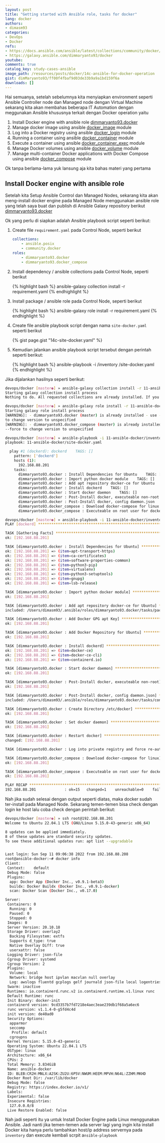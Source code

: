 ```yaml
---
layout: post
title: "Getting started with Ansible role, tasks for docker"
lang: docker
authors:
- dimasm93
categories:
- DevOps
- Docker
refs: 
- https://docs.ansible.com/ansible/latest/collections/community/docker/index.html
- https://galaxy.ansible.com/dimmaryanto93/docker
youtube: 
comments: true
catalog_key: study-cases-ansible
image_path: /resources/posts/docker/14c-ansible-for-docker-operation
gist: dimMaryanto93/ff00f4fbaf9d03de33b9a9a1bd159f6a
downloads: []
---
```


Hai semuanya, setelah sebelumnya kita menyiapkan environment seperti Ansible Controller node dan Managed node dengan Virtual Machine sekarang kita akan membahas beberapa IT Automation dengan meggunakan Ansible khususnya terkait dengan Docker operation yaitu

1. Install Docker engine with ansible role [dimmaryanto93.docker](https://galaxy.ansible.com/dimmaryanto93/docker)
2. Manage docker image using ansible [docker_image](https://docs.ansible.com/ansible/latest/collections/community/docker/docker_image_module.html#ansible-collections-community-docker-docker-image-module) module
3. Log into a Docker registry using ansible [docker_login](https://docs.ansible.com/ansible/latest/collections/community/docker/docker_login_module.html#ansible-collections-community-docker-docker-login-module) module
4. Running a container using ansible [docker_container](https://docs.ansible.com/ansible/latest/collections/community/docker/docker_container_module.html#ansible-collections-community-docker-docker-container-module) module
5. Execute a container using ansible [docker_container_exec](https://docs.ansible.com/ansible/latest/collections/community/docker/docker_container_exec_module.html#ansible-collections-community-docker-docker-container-exec-module) module
6. Manage Docker volumes using ansible [docker_volume](https://docs.ansible.com/ansible/latest/collections/community/docker/docker_volume_module.html#ansible-collections-community-docker-docker-volume-module) module
7. Manage multi-container Docker applications with Docker Compose using ansible [docker_compose](https://docs.ansible.com/ansible/latest/collections/community/docker/docker_compose_module.html#ansible-collections-community-docker-docker-compose-module) module

Ok tanpa berlama-lama yuk lansung aja kita bahas materi yang pertama

<!--more-->

## Install Docker engine with ansible role

Setelah kita Setup Ansible Control dan Managed Nodes, sekarang kita akan meng-install docker engine pada Managed Node menggunakan ansible role yang telah saya buat dan publish di Ansible Galaxy repository berikut [dimmaryanto93.docker](https://galaxy.ansible.com/dimmaryanto93/docker)

Ok yang perlu di siapkan adalah Ansible playbook script seperti berikut:

1. Create file `requirement.yaml` pada Control Node, seperti berikut

    ```yaml
    collections:
        - ansible.posix
        - community.docker
    roles:
        - dimmaryanto93.docker
        - dimmaryanto93.docker_compose
    ```

2. Install dependency / ansible collections pada Control Node, seperti berikut

    {% highlight bash %}
    ansible-galaxy collection install -r requirement.yaml
    {% endhighlight %}

3. Install package / ansible role pada Control Node, seperti berikut

    {% highlight bash %}
    ansible-galaxy role install -r requirement.yaml
    {% endhighlight %}

4. Create file ansible playbook script dengan nama `site-docker.yaml` seperti berikut

    {% gist page.gist "14c-site-docker.yaml" %}

5. Kemudian jalankan ansible playbook script tersebut dengan perintah seperti berikut:

    {% highlight bash %}
    ansible-playbook -i <path-to-inventory>/inventory <path-to-playbook-script>/site-docker.yaml
    {% endhighlight %}

Jika dijalankan hasilnya seperti berikut:

```bash
devops/docker [master●] » ansible-galaxy collection install -r 11-ansible-docker/requirement.yaml
Starting galaxy collection install process
Nothing to do. All requested collections are already installed. If you want to reinstall them, consider using `--force`.

devops/docker [master●] » ansible-galaxy role install -r 11-ansible-docker/requirement.yaml
Starting galaxy role install process
[WARNING]: - dimmaryanto93.docker (master) is already installed - use --force
to change version to unspecified
[WARNING]: - dimmaryanto93.docker_compose (master) is already installed - use
--force to change version to unspecified

devops/docker [master●] » ansible-playbook -i 11-ansible-docker/inventory 11-ansible-docker/site-docker.yaml --list-tasks --list-hosts
playbook: 11-ansible-docker/site-docker.yaml

  play #1 (dockerd): dockerd	TAGS: []
    pattern: ['dockerd']
    hosts (1):
      192.168.88.201
    tasks:
      dimmaryanto93.docker : Install Dependencies for Ubuntu	TAGS: []
      dimmaryanto93.docker : Import python docker module	TAGS: []
      dimmaryanto93.docker : Add apt repository docker-ce for Ubuntu	TAGS: []
      dimmaryanto93.docker : Install dockerd	TAGS: []
      dimmaryanto93.docker : Start docker daemon	TAGS: []
      dimmaryanto93.docker : Post-Install docker, executeable non-root	TAGS: []
      dimmaryanto93.docker : Post-Install docker, config daemon.json	TAGS: []
      dimmaryanto93.docker_compose : Download docker-compose for linux	TAGS: []
      dimmaryanto93.docker_compose : Executeable on root user for docker-compose binary	TAGS: []

devops/docker [master●] » ansible-playbook -i 11-ansible-docker/inventory 11-ansible-docker/site-docker.yaml
PLAY [dockerd] *****************************************************************

TASK [Gathering Facts] *********************************************************
ok: [192.168.88.201]

TASK [dimmaryanto93.docker : Install Dependencies for Ubuntu] ******************
ok: [192.168.88.201] => (item=apt-transport-https)
ok: [192.168.88.201] => (item=ca-certificates)
ok: [192.168.88.201] => (item=software-properties-common)
ok: [192.168.88.201] => (item=python3-pip)
ok: [192.168.88.201] => (item=virtualenv)
ok: [192.168.88.201] => (item=python3-setuptools)
ok: [192.168.88.201] => (item=gnupg)
ok: [192.168.88.201] => (item=lsb-release)

TASK [dimmaryanto93.docker : Import python docker module] **********************
ok: [192.168.88.201]

TASK [dimmaryanto93.docker : Add apt repository docker-ce for Ubuntu] **********
included: /Users/dimasm93/.ansible/roles/dimmaryanto93.docker/tasks/package/debian/docker-ubuntu.yaml for 192.168.88.201

TASK [dimmaryanto93.docker : Add Docker GPG apt Key] ***************************
ok: [192.168.88.201]

TASK [dimmaryanto93.docker : Add Docker Repository for Ubuntu] *****************
ok: [192.168.88.201]

TASK [dimmaryanto93.docker : Install dockerd] **********************************
ok: [192.168.88.201] => (item=docker-ce)
ok: [192.168.88.201] => (item=docker-ce-cli)
ok: [192.168.88.201] => (item=containerd.io)

TASK [dimmaryanto93.docker : Start docker daemon] ******************************
ok: [192.168.88.201]

TASK [dimmaryanto93.docker : Post-Install docker, executeable non-root] ********
ok: [192.168.88.201]

TASK [dimmaryanto93.docker : Post-Install docker, config daemon.json] **********
included: /Users/dimasm93/.ansible/roles/dimmaryanto93.docker/tasks/config/docker-daemon-conf.yaml for 192.168.88.201

TASK [dimmaryanto93.docker : Create Directory /etc/docker] *********************
ok: [192.168.88.201]

TASK [dimmaryanto93.docker : Set docker daemon] ********************************
ok: [192.168.88.201]

TASK [dimmaryanto93.docker : Restart docker] ***********************************
changed: [192.168.88.201]

TASK [dimmaryanto93.docker : Log into private registry and force re-authorization] ***

TASK [dimmaryanto93.docker_compose : Download docker-compose for linux] ********
ok: [192.168.88.201]

TASK [dimmaryanto93.docker_compose : Executeable on root user for docker-compose binary] ***
ok: [192.168.88.201]

PLAY RECAP *********************************************************************
192.168.88.201             : ok=15   changed=1    unreachable=0    failed=0    skipped=5    rescued=0    ignored=0
```

Nah jika sudah selesai dengan output seperti diatas, maka docker sudah ter-install pada Managed Node. Sekarang temen-temen bisa check dengan login ke host lalu coba check dengan perintah berikut:

```bash
devops/docker [master●] » ssh root@192.168.88.201
Welcome to Ubuntu 22.04.1 LTS (GNU/Linux 5.15.0-43-generic x86_64)

8 updates can be applied immediately.
8 of these updates are standard security updates.
To see these additional updates run: apt list --upgradable


Last login: Sun Sep 11 09:06:38 2022 from 192.168.88.208
root@ansible-docker:~# docker info
Client:
 Context:    default
 Debug Mode: false
 Plugins:
  app: Docker App (Docker Inc., v0.9.1-beta3)
  buildx: Docker Buildx (Docker Inc., v0.9.1-docker)
  scan: Docker Scan (Docker Inc., v0.17.0)

Server:
 Containers: 0
  Running: 0
  Paused: 0
  Stopped: 0
 Images: 0
 Server Version: 20.10.18
 Storage Driver: overlay2
  Backing Filesystem: extfs
  Supports d_type: true
  Native Overlay Diff: true
  userxattr: false
 Logging Driver: json-file
 Cgroup Driver: systemd
 Cgroup Version: 2
 Plugins:
  Volume: local
  Network: bridge host ipvlan macvlan null overlay
  Log: awslogs fluentd gcplogs gelf journald json-file local logentries splunk syslog
 Swarm: inactive
 Runtimes: io.containerd.runc.v2 io.containerd.runtime.v1.linux runc
 Default Runtime: runc
 Init Binary: docker-init
 containerd version: 9cd3357b7fd7218e4aec3eae239db1f68a5a6ec6
 runc version: v1.1.4-0-g5fd4c4d
 init version: de40ad0
 Security Options:
  apparmor
  seccomp
   Profile: default
  cgroupns
 Kernel Version: 5.15.0-43-generic
 Operating System: Ubuntu 22.04.1 LTS
 OSType: linux
 Architecture: x86_64
 CPUs: 2
 Total Memory: 3.834GiB
 Name: ansible-docker
 ID: BLEB:CR2H:MNLX:A2SK:ZU2U:6P5V:NWUM:HEEM:MPVH:N64L:ZZHM:MKHD
 Docker Root Dir: /var/lib/docker
 Debug Mode: false
 Registry: https://index.docker.io/v1/
 Labels:
 Experimental: false
 Insecure Registries:
  127.0.0.0/8
 Live Restore Enabled: false
```

Nah jadi seperti itu ya untuk Install Docker Engine pada Linux menggunakan Ansible. Jadi nanti jika temen-temen ada server lagi yang ingin kita install Docker kita hanya perlu tambahkan host/ip address servernya pada `inventory` dan execute kembali scrpit a`nsible-playbook` 